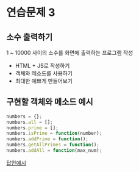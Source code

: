 # 연습문제 3

## 소수 출력하기

1 ~ 10000 사이의 소수를 화면에 출력하는 프로그램 작성

- HTML + JS로 작성하기
- 객체와 메소드를 사용하기
- 최대한 예쁘게 만들어보기

## 구현할 객체와 메소드 예시

```javascript
numbers = {};
numbers.all = [];
numbers.prime = [];
numbers.isPrime = function(number);
numbers.addPrime = function();
numbers.getAllPrimes = function();
numbers.addAll = function(max_num);
```

[답안예시](https://github.com/honux77/js-playground/blob/master/week2/prime2.html)